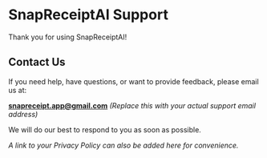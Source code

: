 # SnapReceiptAI Support

Thank you for using SnapReceiptAI!

## Contact Us
If you need help, have questions, or want to provide feedback, please email us at:

**snapreceipt.app@gmail.com**
*(Replace this with your actual support email address)*

We will do our best to respond to you as soon as possible.

*A link to your Privacy Policy can also be added here for convenience.*

